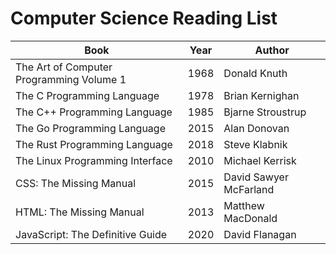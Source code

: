 # Computer Science Reading List

| Book | Year | Author |
| --- | --- | --- |
| The Art of Computer Programming Volume 1 | 1968 | Donald Knuth |
| The C Programming Language | 1978 | Brian Kernighan |
| The C++ Programming Language | 1985 | Bjarne Stroustrup |
| The Go Programming Language | 2015 | Alan Donovan |
| The Rust Programming Language | 2018 | Steve Klabnik |
| The Linux Programming Interface | 2010 | Michael Kerrisk |
| CSS: The Missing Manual | 2015 | David Sawyer McFarland |
| HTML: The Missing Manual | 2013 | Matthew MacDonald |
| JavaScript: The Definitive Guide | 2020 | David Flanagan |